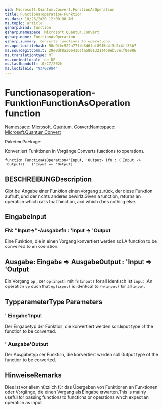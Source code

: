 ```yaml
---
uid: Microsoft.Quantum.Convert.FunctionAsOperation
title: Functionasoperation-Funktion
ms.date: 10/26/2020 12:00:00 AM
ms.topic: article
qsharp.kind: function
qsharp.namespace: Microsoft.Quantum.Convert
qsharp.name: FunctionAsOperation
qsharp.summary: Converts functions to operations.
ms.openlocfilehash: 90e9f0c922a77fbb6d6faf8945d4f5d1c8ff33b7
ms.sourcegitcommit: 29e0d88a30e4166fa580132124b0eb57e1f0e986
ms.translationtype: MT
ms.contentlocale: de-DE
ms.lasthandoff: 10/27/2020
ms.locfileid: "92702984"
---
```

# <a name="functionasoperation-function"></a><span data-ttu-id="16216-102">Functionasoperation-Funktion</span><span class="sxs-lookup"><span data-stu-id="16216-102">FunctionAsOperation function</span></span>

<span data-ttu-id="16216-103">Namespace: [Microsoft. Quantum. Convert](xref:Microsoft.Quantum.Convert)</span><span class="sxs-lookup"><span data-stu-id="16216-103">Namespace: [Microsoft.Quantum.Convert](xref:Microsoft.Quantum.Convert)</span></span>

<span data-ttu-id="16216-104">Paketen [](https://nuget.org/packages/)</span><span class="sxs-lookup"><span data-stu-id="16216-104">Package: [](https://nuget.org/packages/)</span></span>


<span data-ttu-id="16216-105">Konvertiert Funktionen in Vorgänge.</span><span class="sxs-lookup"><span data-stu-id="16216-105">Converts functions to operations.</span></span>

```qsharp
function FunctionAsOperation<'Input, 'Output> (fn : ('Input -> 'Output)) : ('Input => 'Output)
```


## <a name="description"></a><span data-ttu-id="16216-106">BESCHREIBUNG</span><span class="sxs-lookup"><span data-stu-id="16216-106">Description</span></span>

<span data-ttu-id="16216-107">Gibt bei Angabe einer Funktion einen Vorgang zurück, der diese Funktion aufruft, und der nichts anderes bewirkt.</span><span class="sxs-lookup"><span data-stu-id="16216-107">Given a function, returns an operation which calls that function, and which does nothing else.</span></span>

## <a name="input"></a><span data-ttu-id="16216-108">Eingabe</span><span class="sxs-lookup"><span data-stu-id="16216-108">Input</span></span>

### <a name="fn--input---output"></a><span data-ttu-id="16216-109">FN: "Input->"-Ausgabe</span><span class="sxs-lookup"><span data-stu-id="16216-109">fn : 'Input -> 'Output</span></span>

<span data-ttu-id="16216-110">Eine Funktion, die in einen Vorgang konvertiert werden soll.</span><span class="sxs-lookup"><span data-stu-id="16216-110">A function to be converted to an operation.</span></span>



## <a name="output--input--output"></a><span data-ttu-id="16216-111">Ausgabe: Eingabe => Ausgabe</span><span class="sxs-lookup"><span data-stu-id="16216-111">Output : 'Input => 'Output</span></span> 

<span data-ttu-id="16216-112">Ein Vorgang `op` , der `op(input)` mit `fn(input)` for all identisch ist `input` .</span><span class="sxs-lookup"><span data-stu-id="16216-112">An operation `op` such that `op(input)` is identical to `fn(input)` for all `input`.</span></span>

## <a name="type-parameters"></a><span data-ttu-id="16216-113">Typparameter</span><span class="sxs-lookup"><span data-stu-id="16216-113">Type Parameters</span></span>

### <a name="input"></a><span data-ttu-id="16216-114">' Eingabe</span><span class="sxs-lookup"><span data-stu-id="16216-114">'Input</span></span>

<span data-ttu-id="16216-115">Der Eingabetyp der Funktion, die konvertiert werden soll.</span><span class="sxs-lookup"><span data-stu-id="16216-115">Input type of the function to be converted.</span></span>
### <a name="output"></a><span data-ttu-id="16216-116">' Ausgabe</span><span class="sxs-lookup"><span data-stu-id="16216-116">'Output</span></span>

<span data-ttu-id="16216-117">Der Ausgabetyp der Funktion, die konvertiert werden soll.</span><span class="sxs-lookup"><span data-stu-id="16216-117">Output type of the function to be converted.</span></span>

## <a name="remarks"></a><span data-ttu-id="16216-118">Hinweise</span><span class="sxs-lookup"><span data-stu-id="16216-118">Remarks</span></span>

<span data-ttu-id="16216-119">Dies ist vor allem nützlich für das Übergeben von Funktionen an Funktionen oder Vorgänge, die einen Vorgang als Eingabe erwarten.</span><span class="sxs-lookup"><span data-stu-id="16216-119">This is mainly useful for passing functions to functions or operations which expect an operation as input.</span></span>